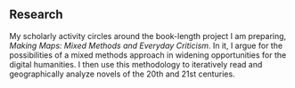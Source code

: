 Research
--------

My scholarly activity circles around the book-length project I am preparing,
*Making Maps: Mixed Methods and Everyday Criticism*. In it, I argue for the
possibilities of a mixed methods approach in widening opportunities for the
digital humanities.  I then use this methodology to iteratively read and
geographically analyze novels of the 20th and 21st centuries.


